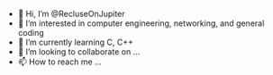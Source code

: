 - 👋 Hi, I’m @RecluseOnJupiter
- 👀 I’m interested in computer engineering, networking, and general coding
- 🌱 I’m currently learning C, C++
- 💞️ I’m looking to collaborate on ...
- 📫 How to reach me ...

<!---
RecluseOnJupiter/RecluseOnJupiter is a ✨ special ✨ repository because its `README.md` (this file) appears on your GitHub profile.
You can click the Preview link to take a look at your changes.
--->
